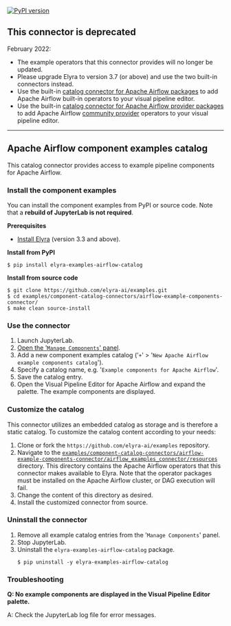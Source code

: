 <!--
{% comment %}
Copyright 2018-2025 Elyra Authors

Licensed under the Apache License, Version 2.0 (the "License");
you may not use this file except in compliance with the License.
You may obtain a copy of the License at

http://www.apache.org/licenses/LICENSE-2.0

Unless required by applicable law or agreed to in writing, software
distributed under the License is distributed on an "AS IS" BASIS,
WITHOUT WARRANTIES OR CONDITIONS OF ANY KIND, either express or implied.
See the License for the specific language governing permissions and
limitations under the License.
{% endcomment %}
-->
[![PyPI version](https://badge.fury.io/py/elyra-examples-airflow-catalog.svg)](https://badge.fury.io/py/elyra-examples-airflow-catalog)


## This connector is deprecated

February 2022:
 - The example operators that this connector provides will no longer be updated. 
 - Please upgrade Elyra to version 3.7 (or above) and use the two built-in connectors instead. 
 - Use the built-in [catalog connector for Apache Airflow packages](https://github.com/elyra-ai/elyra/tree/main/elyra/pipeline/airflow/package_catalog_connector) to add Apache Airflow built-in operators to your visual pipeline editor.
 - Use the built-in [catalog connector for Apache Airflow provider packages](https://github.com/elyra-ai/elyra/tree/main/elyra/pipeline/airflow/provider_package_catalog_connector) to add Apache Airflow [community provider](https://airflow.apache.org/docs/apache-airflow-providers/) operators to your visual pipeline editor.

---

## Apache Airflow component examples catalog

This catalog connector provides access to example pipeline components for Apache Airflow.

### Install the component examples

You can install the component examples from PyPI or source code. Note that a **rebuild of JupyterLab is not required**.

**Prerequisites**

- [Install Elyra](https://elyra.readthedocs.io/en/stable/getting_started/installation.html) (version 3.3 and above).

**Install from PyPI**

  ```
  $ pip install elyra-examples-airflow-catalog
  ```

**Install from source code**

   ```
   $ git clone https://github.com/elyra-ai/examples.git
   $ cd examples/component-catalog-connectors/airflow-example-components-connector/
   $ make clean source-install
   ```

### Use the connector

1. Launch JupyterLab.
1. [Open the '`Manage Components`' panel](
https://elyra.readthedocs.io/en/stable/user_guide/pipeline-components.html#managing-custom-components-using-the-jupyterlab-ui).
1. Add a new component examples catalog ('`+`' > '`New Apache Airflow example components catalog`').
1. Specify a catalog name, e.g. '`Example components for Apache Airflow`'.
1. Save the catalog entry.
1. Open the Visual Pipeline Editor for Apache Airflow and expand the palette. The example components are displayed.

### Customize the catalog

This connector utilizes an embedded catalog as storage and is therefore a static catalog. To customize the catalog content according to your needs:

1. Clone or fork the `https://github.com/elyra-ai/examples` repository.
1. Navigate to the [`examples/component-catalog-connectors/airflow-example-components-connector/airflow_examples_connector/resources`](airflow_examples_connector/resources) directory. This directory contains the Apache Airflow operators that this connector makes available to Elyra. Note that the operator packages must be installed on the Apache Airflow cluster, or DAG execution will fail.
1. Change the content of this directory as desired.
1. Install the customized connector from source.

### Uninstall the connector

1. Remove all example catalog entries from the '`Manage Components`' panel.
1. Stop JupyterLab.
1. Uninstall the `elyra-examples-airflow-catalog` package.
   ```
   $ pip uninstall -y elyra-examples-airflow-catalog
   ```

### Troubleshooting

**Q: No example components are displayed in the Visual Pipeline Editor palette.**

A: Check the JupyterLab log file for error messages.